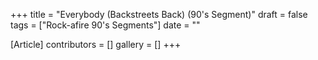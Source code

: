 +++
title = "Everybody (Backstreets Back) (90's Segment)"
draft = false
tags = ["Rock-afire 90's Segments"]
date = ""

[Article]
contributors = []
gallery = []
+++